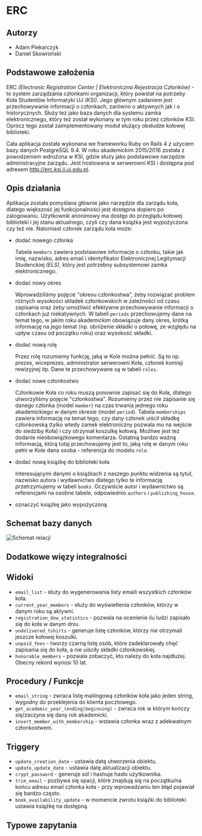 # ERC

## Autorzy

- Adam Piekarczyk
- Daniel Skowroński

## Podstawowe założenia

ERC *(Electronic Registration Center | Elektroniczna Rejestracja Członków)* - to system zarządzania członkami organizacji, który powstał na potrzeby Koła Studentów Informatyki UJ *(KSI)*. Jego głównym zadaniem jest przechowywanie informacji o członkach, zarówno o aktywnych jak i o historycznych. Służy też jako baza danych dla systemu zamka elektronicznego, który też został wykonany w tym roku przez członków KSI. Oprócz tego został zaimplementowany moduł służący obsłudze kołowej biblioteki.

Cała aplikacja została wykonana we frameworku Ruby on Rails 4 z użyciem bazy danych PostgreSQL 9.4. W roku akademickim 2015/2016 została z powodzeniem wdrożona w KSI, gdzie służy jako podstawowe narzędzie administracyjne zarządu. Jest hostowana w serwerowni KSI i dostępna pod adresem http://erc.ksi.ii.uj.edu.pl.

## Opis działania

Aplikacja została pomyślana głównie jako narzędzie dla zarządu koła, dlatego większość jej funkcjonalności jest dostępna dopiero po zalogowaniu. Użytkownik anonimowy ma dostęp do przeglądu kołowej biblioteki i jej stanu aktualnego, czyli czy dana książka jest wypożyczona czy też nie. Natomiast członek zarządu koła może:

- dodać nowego członka
 
  Tabela `members` zawiera podstawowe informacje o członku, takie jak imię, nazwisko, adres email i identyfikator Elektronicznej Legitymacji Studenckiej *(ELS)*, który jest potrzebny subsystemowi zamka elektronicznego.

- dodać nowy okres

  Wprowadziliśmy pojęcie "okresu członkostwa", żeby rozwiązać problem różnych wysokości składek członkowskich w zależności od czasu zapisania oraz żeby umożliwić efektywne przechowywanie informacji o członkach już niekatywnych. W tabeli `periods` przechowujemy dane na temat tego, w jakim roku akademickim obowiązuje dany okres, krótką informację na jego temat (np. obniżenie składki o połowę, ze względu na upływ czasu od początku roku) oraz wysokość składki.

- dodać nową rolę

  Przez rolę rozumiemy funkcję, jaką w Kole można pełnić. Są to np. prezes, wiceprezes, administrator serwerowni Koła, członek komisji rewizyjnej itp.
  Dane te przechowywane są w tabeli `roles`.

- dodać nowe członkostwo

  Członkowie Koła co roku muszą ponownie zapisać się do Koła, dlatego utworzyliśmy pojęcie "członkostwa". Rozumiemy przez nie zapisanie się danego członka (model `member`) na czas trwania jednego roku akademickiego w danym okresie (model `period`). Tabela `memberships` zawiera informację na temat tego, czy dany członek uiścił składkę członkowską (tylko wtedy zamek elektroniczny pozwala mu na wejście do siedziby Koła) i czy otrzymał koszulkę kołową. Możliwe jest też dodanie nieobowiązkowego komentarza. Ostatnią bardzo ważną informacją, którą tutaj przechowujemy jest to, jaką rolę w danym roku pełni w Kole dana osoba - referencja do modelu `role`.

- dodać nową książkę do biblioteki koła

  Interesującymi danymi o książkach z naszego punktu widzenia są tytuł, nazwisko autora i wydawnictwo dlatego tylko te informację przetrzymujemy w tabeli `books`. Oczywiście autor i wydawnictwo są referencjami na osobne tabele, odpowiednio `authors` i `publishing_house`.

- oznaczyć książkę jako wypożyczoną

## Schemat bazy danych

![Schemat relacji](./erd.png)

## Dodatkowe więzy integralności

## Widoki

- `email_list` - służy do wygenerowania listy emaili wszystkich członków koła.
- `current_year_members` - służy do wyświetlenia członków, którzy w danym roku są aktywni.
- `registration_dow_statistics` - pozwala na ocenienie ilu ludzi zapisało się do koła w danym dniu.
- `undelivered_tshirts` - generuje listę członków, którzy nie otrzymali jeszcze kołowej koszulki.
- `unpaid_fees` - tworzy czarną listę osób, które zadeklarowały chęć zapisania się do koła, a nie uiściły składki członkowskiej.
- `honorable_members` - pozwala zobaczyć, kto należy do koła najdłużej. Obecny rekord wynosi 10 lat.

## Procedury / Funkcje

- `email_string` - zwraca listę mailingową członków koła jako jeden string, wygodny do przeklejenia do klienta pocztowego.
- `get_academic_year_(ending|beginning)` - zwraca rok w którym kończy się/zaczyna się dany rok akademicki.
- `insert_member_with_membership` - wstawia członka wraz z adekwatnym członkostwem.

## Triggery

- `update_creation_date` - ustawia datę utworzenia obiektu.
- `update_update_date` - ustawia datę aktualizacji obiektu.
- `crypt_password` - generuje sól i hashuje hasło użytkownika.
- `trim_email` - pozbywa się spacji, które znajdują się na początku/na końcu adresu email członka koła - przy wprowadzaniu ten błąd pojawiał się bardzo często.
- `book_availability_update` - w momencie zwrotu książki do biblioteki ustawia książkę na dostępną.

## Typowe zapytania